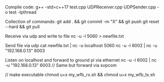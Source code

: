 Compile code:
g++ -std=c++17 test.cpp UDPReceiver.cpp UDPSender.cpp -o test -lpthread

Collection of commands:
git add . && git commit -m "X" && git push
git reset --hard && git pull

Receive via udp and write to file
nc -u -l 5060 > newfile.txt

Send file via udp
cat newfile.txt | nc -u localhost 5060
nc -u -l 6002 | nc -u "192.168.0.13" 6003

Listen on localhost and forward to ground pi via ethernet
nc -u -l 6002 | nc -u "192.168.0.13" 6003
//
Same but forward via svpcom

// make executable
chmod u+x my_wfb_rx.sh && chmod u+x my_wfb_tx.sh 



